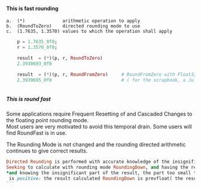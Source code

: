 
#### This is fast rounding

    a.	(*) 			 arithmetic operation to apply
    b.	(RoundToZero)	 directed rounding mode to use
    c.	(1.7635, 1.3570) values to which the operation shall apply 
    
```julia
    p = 1.7635_0f0;
    r = 1.3570_0f0;

    result  = (*)(p, r, RoundToZero) 
    2.3930693_0f0

    result  = (*)(p, r, RoundFromZero)     # RoundFromZero with Float32, Float64
    2.3930695_0f0                          # ( for the scrapbook, a Julia first )
    
```

##### This is round fast
Some applications require Frequent Resetting of and Cascaded Changes to the floating point rounding mode.  
Most users are very motivated to avoid this temporal drain.  Some users will find RoundFast is in use.

The Rounding Mode is not changed and the rounding directed arithmetic continues to give correct results.
````ruby
Directed Rounding is performed with accurate knowledge of the insignificant part of the RoundNearest result.
Seeking to calculate with rounding mode RoundingDown, and having the result of the calculation in RoundNearest,
*and knowing the insignificant part of the result, the part too small to store with the significant result,
 is positive: the result calculated RoundingDown is prevfloat( the result in RoundNearest ).
```
            
 
